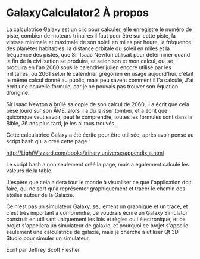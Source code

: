 # GalaxyCalculator2 À propos

La calculatrice Galaxy est un clic pour calculer, elle enregistre le numéro de piste,
combien de moteurs trinaires il faut pour être sur cette piste,
la vitesse minimale et maximale de son soleil en miles par heure, la fréquence des planètes habitables,
la distance orbitale du soleil en miles et la fréquence des pistes,
que Sir Isaac Newton utilisait pour déterminer quand la fin de la civilisation se produira,
et selon son et mon calcul,
qui se produira en l'an 2060 sous le calendrier julien encore utilisé par les militaires,
ou 2061 selon le calendrier grégorien en usage aujourd'hui,
c'était le même calcul donné au public, mais peu savent comment il l'a calculé,
J'ai écrit une nouvelle formule, car je ne pouvais pas trouver son équation d'origine.

Sir Isaac Newton a brûlé sa copie de son calcul de 2060, il a écrit que cela pèse lourd sur son ÂME,
alors il a dû laisser tomber,
et a écrit que quiconque veut savoir, peut le comprendre, toutes les formules sont dans la Bible,
36 ans plus tard, je les ai tous trouvés.

Cette calculatrice Galaxy a été écrite pour être utilisée, après avoir pensé au script bash qui a créé cette page :

http://LightWizzard.com/books/trinary.universe/appendix.a.html

Le script bash a non seulement créé la page, mais a également calculé les valeurs de la table.

J'espère que cela aidera tout le monde à visualiser ce que l'application doit faire,
qui ne sert qu'à représenter graphiquement et tracer le chemin des étoiles autour de la Galaxie.

Ce n'est pas un simulateur Galaxy, seulement un graphique et un tracé, et c'est très important à comprendre,
Je voudrais écrire un Galaxy Simulator construit en utilisant uniquement les lois et règles ou l'électronique,
et ce projet s'appellera un simulateur de galaxie, et pourquoi ce projet s'appelle seulement une calculatrice de galaxie,
mais je cherche à utiliser Qt 3D Studio pour simuler un simulateur.


Écrit par Jeffrey Scott Flesher